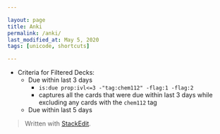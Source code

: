 ```yaml
---  

layout: page
title: Anki
permalink: /anki/  
last_modified_at: May 5, 2020
tags: [unicode, shortcuts]  

--- 
```


* Criteria for Filtered Decks:
  * Due within last 3 days
	  * `is:due prop:ivl<=3 -"tag:chem112" -flag:1 -flag:2`
	  * captures all the cards that were due within last 3 days while excluding any cards with the `chem112` tag
  * Due within last 5 days



> Written with  [StackEdit](https://stackedit.io/).

<!--stackedit_data:
eyJoaXN0b3J5IjpbLTE0ODE2NTIyNTNdfQ==
-->